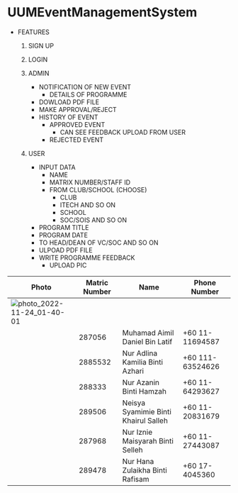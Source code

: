 # UUMEventManagementSystem
* FEATURES
  1. SIGN UP
  2. LOGIN
  3. ADMIN
     - NOTIFICATION OF NEW EVENT
       - DETAILS OF PROGRAMME
     - DOWLOAD PDF FILE
     - MAKE APPROVAL/REJECT
     - HISTORY OF EVENT
       - APPROVED EVENT
         - CAN SEE FEEDBACK UPLOAD FROM USER
       - REJECTED EVENT
  
  5. USER
     - INPUT DATA
       - NAME
       - MATRIX NUMBER/STAFF ID
       - FROM CLUB/SCHOOL (CHOOSE)
         - CLUB
         - ITECH AND SO ON
         - SCHOOL
         - SOC/SOIS AND SO ON
      - PROGRAM TITLE
      - PROGRAM DATE
      - TO HEAD/DEAN OF VC/SOC AND SO ON
     - ULPOAD PDF FILE
     - WRITE PROGRAMME FEEDBACK
       - UPLOAD PIC

|Photo | Matric Number | Name | Phone Number |
| -----| --------------|------| ------------ |
|  ![photo_2022-11-24_01-40-01](https://github.com/Aimeldaniel/UUMEventManagementSystem/assets/92418576/c9f5ff6b-69a6-4b73-a5f6-3f563f242aaa)
    | 287056        |Muhamad Aimil Daniel Bin Latif      | +60 11-11694587   |
|      | 2885532       |Nur Adlina Kamilia Binti Azhari      | +60 111-63524626      | 
|      | 288333     |Nur Azanin Binti Hamzah      | +60 11-64293627        |
|      | 289506  |Neisya Syamimie Binti Khairul Salleh | +60 11-20831679 |
|      | 287968  |Nur Iznie Maisyarah Binti Selleh | +60 11-27443087 |
|      | 289478   |Nur Hana Zulaikha Binti Rafisam | +60 17-4045360 |
